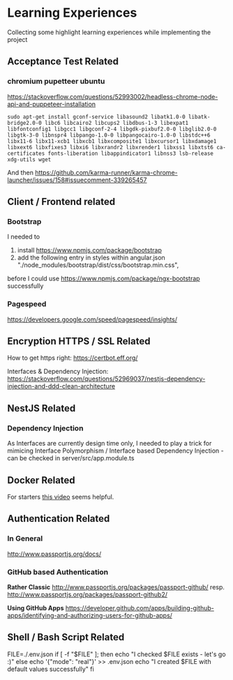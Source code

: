 # Learning Experiences

Collecting some highlight learning experiences while implementing the project

## Acceptance Test Related

### chromium pupetteer ubuntu

https://stackoverflow.com/questions/52993002/headless-chrome-node-api-and-puppeteer-installation

`sudo apt-get install gconf-service libasound2 libatk1.0-0 libatk-bridge2.0-0 libc6 libcairo2 libcups2 libdbus-1-3 libexpat1 libfontconfig1 libgcc1 libgconf-2-4 libgdk-pixbuf2.0-0 libglib2.0-0 libgtk-3-0 libnspr4 libpango-1.0-0 libpangocairo-1.0-0 libstdc++6 libx11-6 libx11-xcb1 libxcb1 libxcomposite1 libxcursor1 libxdamage1 libxext6 libxfixes3 libxi6 libxrandr2 libxrender1 libxss1 libxtst6 ca-certificates fonts-liberation libappindicator1 libnss3 lsb-release xdg-utils wget`

And then https://github.com/karma-runner/karma-chrome-launcher/issues/158#issuecomment-339265457

## Client / Frontend related

### Bootstrap

I needed to

1. install https://www.npmjs.com/package/bootstrap
2. add the following entry in styles within angular.json
   "./node_modules/bootstrap/dist/css/bootstrap.min.css",

before I could use https://www.npmjs.com/package/ngx-bootstrap successfully

### Pagespeed

https://developers.google.com/speed/pagespeed/insights/

## Encryption HTTPS / SSL Related

How to get https right: https://certbot.eff.org/

Interfaces & Dependency Injection: https://stackoverflow.com/questions/52969037/nestjs-dependency-injection-and-ddd-clean-architecture

## NestJS Related

### Dependency Injection

As Interfaces are currently design time only, I needed to play a trick for mimicing Interface Polymorphism / Interface based Dependency Injection - can be checked in server/src/app.module.ts

## Docker Related
For starters [this video](https://www.youtube.com/watch?v=CsWoMpK3EtE) seems helpful.

## Authentication Related
### In General
http://www.passportjs.org/docs/

### GitHub based Authentication
**Rather Classic**
http://www.passportjs.org/packages/passport-github/ resp.
http://www.passportjs.org/packages/passport-github2/

**Using GitHub Apps**
https://developer.github.com/apps/building-github-apps/identifying-and-authorizing-users-for-github-apps/

## Shell / Bash Script Related

FILE=./.env.json
if [ -f "$FILE" ]; then
echo "I checked $FILE exists - let's go :)"
else
    echo '{"mode": "real"}' >> .env.json
    echo "I created $FILE with default values successfully"
fi
